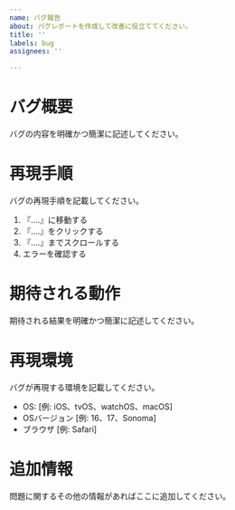 ```yaml
---
name: バグ報告
about: バグレポートを作成して改善に役立ててください。
title: ''
labels: bug
assignees: ''

---
```


# バグ概要
バグの内容を明確かつ簡潔に記述してください。

# 再現手順
バグの再現手順を記載してください。

1. 『....』に移動する
2. 『....』をクリックする
3. 『....』までスクロールする
4. エラーを確認する

# 期待される動作
期待される結果を明確かつ簡潔に記述してください。

# 再現環境
バグが再現する環境を記載してください。
- OS: [例: iOS、tvOS、watchOS、macOS]
- OSバージョン [例: 16、17、Sonoma]
- ブラウザ [例: Safari]

# 追加情報
問題に関するその他の情報があればここに追加してください。
